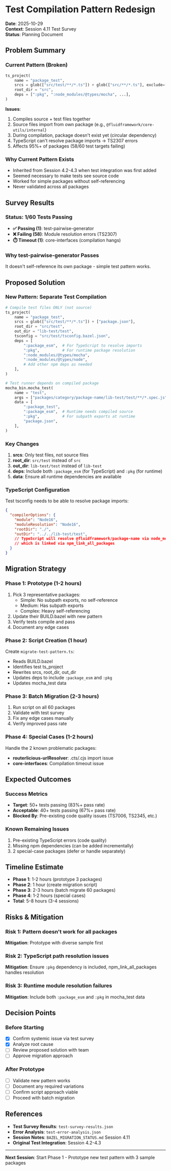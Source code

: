# Test Compilation Pattern Redesign

**Date**: 2025-10-29  
**Context**: Session 4.11 Test Survey  
**Status**: Planning Document

## Problem Summary

### Current Pattern (Broken)
```python
ts_project(
    name = "package_test",
    srcs = glob(["src/test/**/*.ts"]) + glob(["src/**/*.ts"], exclude=["src/test/**"]),
    root_dir = "src",
    deps = [":pkg", ":node_modules/@types/mocha", ...],
)
```

**Issues**:
1. Compiles source + test files together
2. Source files import from own package (e.g., `@fluidframework/core-utils/internal`)
3. During compilation, package doesn't exist yet (circular dependency)
4. TypeScript can't resolve package imports → TS2307 errors
5. Affects 95%+ of packages (58/60 test targets failing)

### Why Current Pattern Exists
- Inherited from Session 4.2-4.3 when test integration was first added
- Seemed necessary to make tests see source code
- Worked for simple packages without self-referencing
- Never validated across all packages

## Survey Results

### Status: 1/60 Tests Passing
- **✅ Passing (1)**: test-pairwise-generator
- **❌ Failing (58)**: Module resolution errors (TS2307)
- **⏱️ Timeout (1)**: core-interfaces (compilation hangs)

### Why test-pairwise-generator Passes
It doesn't self-reference its own package - simple test pattern works.

## Proposed Solution

### New Pattern: Separate Test Compilation

```python
# Compile test files ONLY (not source)
ts_project(
    name = "package_test",
    srcs = glob(["src/test/**/*.ts"]) + ["package.json"],
    root_dir = "src/test",
    out_dir = "lib-test/test",
    tsconfig = "src/test/tsconfig.bazel.json",
    deps = [
        ":package_esm",  # For TypeScript to resolve imports
        ":pkg",          # For runtime package resolution
        ":node_modules/@types/mocha",
        ":node_modules/@types/node",
        # Add other npm deps as needed
    ],
)

# Test runner depends on compiled package
mocha_bin.mocha_test(
    name = "test",
    args = ["packages/category/package-name/lib-test/test/**/*.spec.js", "--exit"],
    data = [
        ":package_test",
        ":package_esm",  # Runtime needs compiled source
        ":pkg",          # For subpath exports at runtime
        "package.json",
    ],
)
```

### Key Changes

1. **srcs**: Only test files, not source files
2. **root_dir**: `src/test` instead of `src`
3. **out_dir**: `lib-test/test` instead of `lib-test`
4. **deps**: Include both `:package_esm` (for TypeScript) and `:pkg` (for runtime)
5. **data**: Ensure all runtime dependencies are available

### TypeScript Configuration

Test tsconfig needs to be able to resolve package imports:

```json
{
  "compilerOptions": {
    "module": "Node16",
    "moduleResolution": "Node16",
    "rootDir": "./",
    "outDir": "../../lib-test/test",
    // TypeScript will resolve @fluidframework/package-name via node_modules
    // which is linked via npm_link_all_packages
  }
}
```

## Migration Strategy

### Phase 1: Prototype (1-2 hours)
1. Pick 3 representative packages:
   - Simple: No subpath exports, no self-reference
   - Medium: Has subpath exports
   - Complex: Heavy self-referencing
2. Update their BUILD.bazel with new pattern
3. Verify tests compile and pass
4. Document any edge cases

### Phase 2: Script Creation (1 hour)
Create `migrate-test-pattern.ts`:
- Reads BUILD.bazel
- Identifies test ts_project
- Rewrites srcs, root_dir, out_dir
- Updates deps to include `:package_esm` and `:pkg`
- Updates mocha_test data

### Phase 3: Batch Migration (2-3 hours)
1. Run script on all 60 packages
2. Validate with test survey
3. Fix any edge cases manually
4. Verify improved pass rate

### Phase 4: Special Cases (1-2 hours)
Handle the 2 known problematic packages:
- **routerlicious-urlResolver**: .cts/.cjs import issue
- **core-interfaces**: Compilation timeout issue

## Expected Outcomes

### Success Metrics
- **Target**: 50+ tests passing (83%+ pass rate)
- **Acceptable**: 40+ tests passing (67%+ pass rate)
- **Blocked By**: Pre-existing code quality issues (TS7006, TS2345, etc.)

### Known Remaining Issues
1. Pre-existing TypeScript errors (code quality)
2. Missing npm dependencies (can be added incrementally)
3. 2 special-case packages (defer or handle separately)

## Timeline Estimate

- **Phase 1**: 1-2 hours (prototype 3 packages)
- **Phase 2**: 1 hour (create migration script)
- **Phase 3**: 2-3 hours (batch migrate 60 packages)
- **Phase 4**: 1-2 hours (special cases)
- **Total**: 5-8 hours (3-4 sessions)

## Risks & Mitigation

### Risk 1: Pattern doesn't work for all packages
**Mitigation**: Prototype with diverse sample first

### Risk 2: TypeScript path resolution issues
**Mitigation**: Ensure `:pkg` dependency is included, npm_link_all_packages handles resolution

### Risk 3: Runtime module resolution failures
**Mitigation**: Include both `:package_esm` and `:pkg` in mocha_test data

## Decision Points

### Before Starting
- [x] Confirm systemic issue via test survey
- [x] Analyze root cause
- [ ] Review proposed solution with team
- [ ] Approve migration approach

### After Prototype
- [ ] Validate new pattern works
- [ ] Document any required variations
- [ ] Confirm script approach viable
- [ ] Proceed with batch migration

## References

- **Test Survey Results**: `test-survey-results.json`
- **Error Analysis**: `test-error-analysis.json`
- **Session Notes**: `BAZEL_MIGRATION_STATUS.md` Session 4.11
- **Original Test Integration**: Session 4.2-4.3

---

**Next Session**: Start Phase 1 - Prototype new test pattern with 3 sample packages
